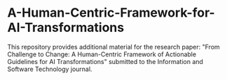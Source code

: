 # A-Human-Centric-Framework-for-AI-Transformations
This repository provides additional material for the research paper: "From Challenge to Change: A Human-Centric Framework of Actionable Guidelines for AI Transformations" submitted to the Information and Software Technology journal.

